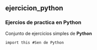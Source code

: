 ## ejercicion_python

### Ejercios de practica en Python
Conjunto de ejercicios simples de **Python**
~~~
import this #Sen de Python
~~~